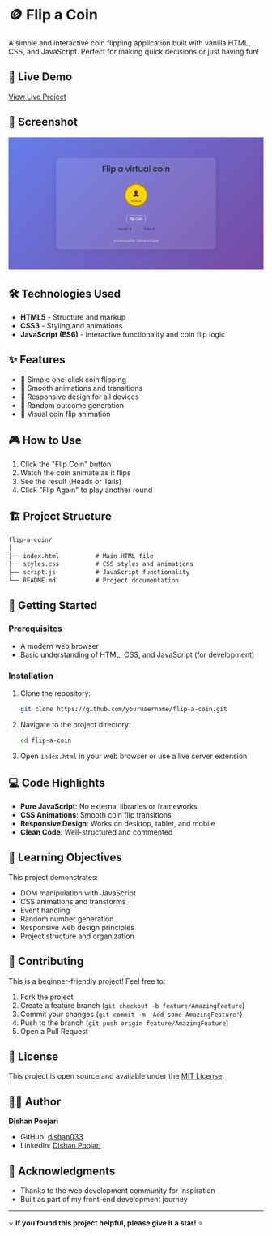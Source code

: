 # 🪙 Flip a Coin

A simple and interactive coin flipping application built with vanilla HTML, CSS, and JavaScript. Perfect for making quick decisions or just having fun!

## 🚀 Live Demo

[View Live Project]([your-project-link-here](https://dishan033.github.io/Flip-a-coin/)) <!-- Replace with your actual project URL -->

## 📸 Screenshot

![Flip a Coin Screenshot](image.png) <!-- Add your project screenshot -->

## 🛠️ Technologies Used

- **HTML5** - Structure and markup
- **CSS3** - Styling and animations
- **JavaScript (ES6)** - Interactive functionality and coin flip logic

## ✨ Features

- 🎯 Simple one-click coin flipping
- 🎨 Smooth animations and transitions
- 📱 Responsive design for all devices
- 🎲 Random outcome generation
- 💫 Visual coin flip animation

## 🎮 How to Use

1. Click the "Flip Coin" button
2. Watch the coin animate as it flips
3. See the result (Heads or Tails)
4. Click "Flip Again" to play another round

## 🏗️ Project Structure

```
flip-a-coin/
│
├── index.html          # Main HTML file
├── styles.css          # CSS styles and animations
├── script.js           # JavaScript functionality
└── README.md           # Project documentation
```

## 🚀 Getting Started

### Prerequisites

- A modern web browser
- Basic understanding of HTML, CSS, and JavaScript (for development)

### Installation

1. Clone the repository:
   ```bash
   git clone https://github.com/yourusername/flip-a-coin.git
   ```

2. Navigate to the project directory:
   ```bash
   cd flip-a-coin
   ```

3. Open `index.html` in your web browser or use a live server extension

## 💻 Code Highlights

- **Pure JavaScript**: No external libraries or frameworks
- **CSS Animations**: Smooth coin flip transitions
- **Responsive Design**: Works on desktop, tablet, and mobile
- **Clean Code**: Well-structured and commented

## 🎯 Learning Objectives

This project demonstrates:

- DOM manipulation with JavaScript
- CSS animations and transforms
- Event handling
- Random number generation
- Responsive web design principles
- Project structure and organization

## 🤝 Contributing

This is a beginner-friendly project! Feel free to:

1. Fork the project
2. Create a feature branch (`git checkout -b feature/AmazingFeature`)
3. Commit your changes (`git commit -m 'Add some AmazingFeature'`)
4. Push to the branch (`git push origin feature/AmazingFeature`)
5. Open a Pull Request

## 📝 License

This project is open source and available under the [MIT License](LICENSE).

## 👨‍💻 Author

**Dishan Poojari**
- GitHub: [dishan033](https://github.com/dishan033)
- LinkedIn: [Dishan Poojari](https://www.linkedin.com/in/dishan-poojari/)

## 🙏 Acknowledgments

- Thanks to the web development community for inspiration
- Built as part of my front-end development journey
  
---

⭐ **If you found this project helpful, please give it a star!** ⭐
